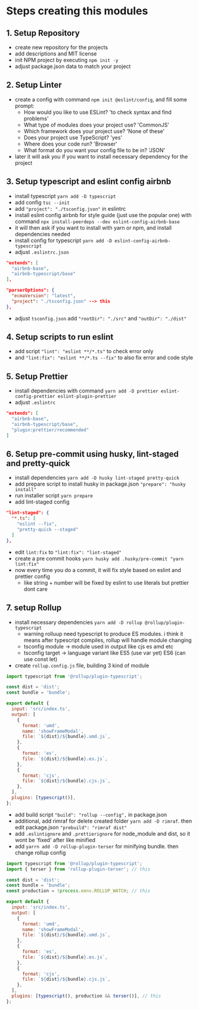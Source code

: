 # Steps creating this modules

## 1. Setup Repository

- create new repository for the projects
- add descriptions and MIT license
- init NPM project by executing `npm init -y`
- adjust package.json data to match your project

## 2. Setup Linter

- create a config with command `npm init @eslint/config`, and fill some prompt:
  - How would you like to use ESLint? 'to check syntax and find problems'
  - What type of modules does your project use? 'CommonJS'
  - Which framework does your project use? 'None of these'
  - Does your project use TypeScript? 'yes'
  - Where does your code run? 'Browser'
  - What format do you want your config file to be in? 'JSON'
- later it will ask you if you want to install necessary dependency for the project

## 3. Setup typescript and eslint config airbnb

- install typescript `yarn add -D typescript`
- add config `tsc --init`
- add `"project": "./tsconfig.json"` in eslintrc
- install eslint config airbnb for style guide (just use the popular one) with command `npx install-peerdeps --dev eslint-config-airbnb-base`
- it will then ask if you want to install with yarn or npm, and install dependencies needed
- install config for typescript `yarn add -D eslint-config-airbnb-typescript`
- adjust `.eslintrc.json`

```json
"extends": [
  "airbnb-base",
  "airbnb-typescript/base"
],

"parserOptions": {
  "ecmaVersion": "latest",
  "project": "./tsconfig.json" --> this
},
```

- adjust `tsconfig.json` add `"rootDir": "./src"` and `"outDir": "./dist"`

## 4. Setup scripts to run eslint

- add script `"lint": "eslint **/*.ts"` to check error only
- and `"lint:fix": "eslint **/*.ts --fix"` to also fix error and code style

## 5. Setup Prettier

- install dependencies with command `yarn add -D prettier eslint-config-prettier eslint-plugin-prettier`
- adjust `.eslintrc`

```json
"extends": [
  "airbnb-base",
  "airbnb-typescript/base",
  "plugin:prettier/recommended"
]
```

## 6. Setup pre-commit using husky, lint-staged and pretty-quick

- install dependencies `yarn add -D husky lint-staged pretty-quick`
- add prepare script to install husky in package.json `"prepare": "husky install"`
- run installer script `yarn prepare`
- add lint-staged config

```json
"lint-staged": {
  "*.ts": [
    "eslint --fix",
    "pretty-quick --staged"
  ]
},
```

- edit `lint:fix` to `"lint:fix": "lint-staged"`
- create a pre commit hooks `yarn husky add .husky/pre-commit "yarn lint:fix"`
- now every time you do a commit, it will fix style based on eslint and prettier config
  - like string + number will be fixed by eslint to use literals but prettier dont care

## 7. setup Rollup

- install necessary dependencies `yarn add -D rollup @rollup/plugin-typescript`
  - warning rolluup need typescript to produce ES modules. i think it means after typescript compiles, rollup will handle module changing
  - tsconfig module -> module used in output like cjs es amd etc
  - tsconfig target -> language variant like ES5 (use var yet) ES6 (can use const let)
- create `rollup.config.js` file, building 3 kind of module

```js
import typescript from '@rollup/plugin-typescript';

const dist = 'dist';
const bundle = 'bundle';

export default {
  input: 'src/index.ts',
  output: [
    {
      format: 'umd',
      name: 'showFrameModal',
      file: `${dist}/${bundle}.umd.js`,
    },
    {
      format: 'es',
      file: `${dist}/${bundle}.es.js`,
    },
    {
      format: 'cjs',
      file: `${dist}/${bundle}.cjs.js`,
    },
  ],
  plugins: [typescript()],
};
```

- add build script `"build": "rollup --config",` in package.json
- additional, add rimraf for delete created folder `yarn add -D rimraf`. then edit package.json `"prebuild": "rimraf dist"`
- add `.eslintignore` and `.prettierignore` for node_module and dist, so it wont be 'fixed' after like minified
- add `yarrn add -D rollup-plugin-terser` for minifying bundle. then change rollup config

```js
import typescript from '@rollup/plugin-typescript';
import { terser } from 'rollup-plugin-terser'; // this

const dist = 'dist';
const bundle = 'bundle';
const production = !process.eenv.ROLLUP_WATCH; // this

export default {
  input: 'src/index.ts',
  output: [
    {
      format: 'umd',
      name: 'showFrameModal',
      file: `${dist}/${bundle}.umd.js`,
    },
    {
      format: 'es',
      file: `${dist}/${bundle}.es.js`,
    },
    {
      format: 'cjs',
      file: `${dist}/${bundle}.cjs.js`,
    },
  ],
  plugins: [typescript(), production && terser()], // this
};
```
